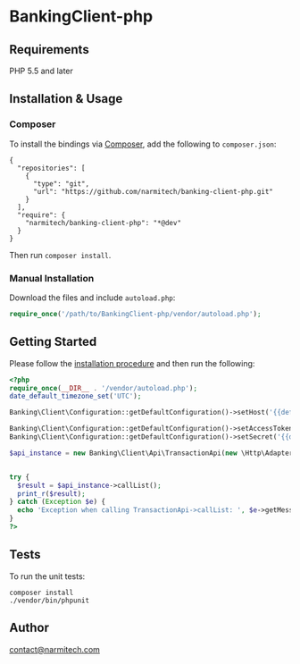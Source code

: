 # BankingClient-php

## Requirements

PHP 5.5 and later

## Installation & Usage
### Composer

To install the bindings via [Composer](http://getcomposer.org/), add the following to <code>composer.json</code>:

    {
      "repositories": [
        {
          "type": "git",
          "url": "https://github.com/narmitech/banking-client-php.git"
        }
      ],
      "require": {
        "narmitech/banking-client-php": "*@dev"
      }
    }

Then run <code>composer install</code>.


### Manual Installation

Download the files and include `autoload.php`:

```php
require_once('/path/to/BankingClient-php/vendor/autoload.php');
```

## Getting Started

Please follow the [installation procedure](#installation--usage) and then run the following:

```php
<?php
require_once(__DIR__ . '/vendor/autoload.php');
date_default_timezone_set('UTC');

Banking\Client\Configuration::getDefaultConfiguration()->setHost('{{default_base_url}}');

Banking\Client\Configuration::getDefaultConfiguration()->setAccessToken('{{default_api_key}}');
Banking\Client\Configuration::getDefaultConfiguration()->setSecret('{{default_api_secret}}');

$api_instance = new Banking\Client\Api\TransactionApi(new \Http\Adapter\Guzzle6\Client());


try {
  $result = $api_instance->callList();
  print_r($result);
} catch (Exception $e) {
  echo 'Exception when calling TransactionApi->callList: ', $e->getMessage(), PHP_EOL;
}
?>

```

## Tests

To run the unit tests:

```
composer install
./vendor/bin/phpunit
```

## Author

contact@narmitech.com


